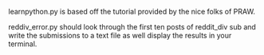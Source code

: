 learnpython.py is based off the tutorial provided by the nice folks of PRAW. 

reddiv_error.py should look through the first ten posts of reddit_div sub and write the submissions to a text file as well display the results in your terminal.   
